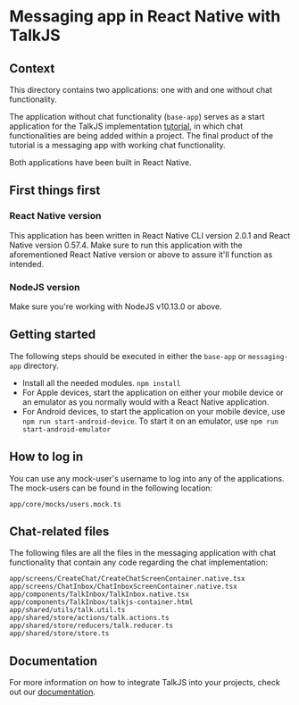 # Messaging app in React Native with TalkJS

## Context
This directory contains two applications: one with and one without chat functionality.

The application without chat functionality (```base-app```) serves as a start application for the TalkJS implementation [tutorial](https://talkjs.com/tutorials/article/creating-a-messaging-app-using-talkjs-chat-api-and-react-native/), in which chat functionalities are being added within a project. The final product of the tutorial is a messaging app with working chat functionality. 

Both applications have been built in React Native.

## First things first

### React Native version
This application has been written in React Native CLI version 2.0.1 and React Native version 0.57.4.
Make sure to run this application with the aforementioned React Native version or above to assure it'll function as intended.

### NodeJS version
Make sure you're working with NodeJS v10.13.0 or above.

## Getting started
The following steps should be executed in either the ```base-app``` or ```messaging-app``` directory.

- Install all the needed modules. ```npm install```
- For Apple devices, start the application on either your mobile device or an emulator as you normally would with a React Native application.
- For Android devices, to start the application on your mobile device, use ```npm run start-android-device```. To start it on an emulator, use ```npm run start-android-emulator```

## How to log in
You can use any mock-user's username to log into any of the applications. The mock-users can be found in the following location:
```
app/core/mocks/users.mock.ts
```

## Chat-related files
The following files are all the files in the messaging application with chat functionality that contain any code regarding the chat implementation:
```
app/screens/CreateChat/CreateChatScreenContainer.native.tsx
app/screens/ChatInbox/ChatInboxScreenContainer.native.tsx
app/components/TalkInbox/TalkInbox.native.tsx
app/components/TalkInbox/talkjs-container.html
app/shared/utils/talk.util.ts
app/shared/store/actions/talk.actions.ts
app/shared/store/reducers/talk.reducer.ts
app/shared/store/store.ts
```

## Documentation
For more information on how to integrate TalkJS into your projects, check out our [documentation](https://talkjs.com/docs/?ref=react-native-example-readme).
